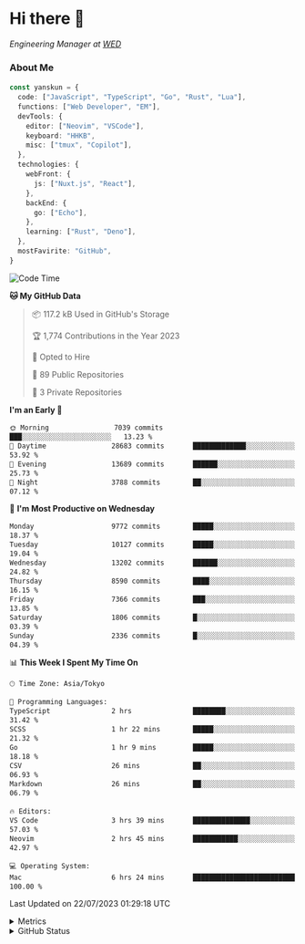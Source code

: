 # Hi there&nbsp;:wave:

<!-- ![Alt text](https://spotify-recently-played-readme.vercel.app/api?user=31kynbuubkiu3r4qh4hjuaglhfay) -->

_Engineering Manager at [WED](https://github.com/wedinc)_

### About Me

```ts
const yanskun = {
  code: ["JavaScript", "TypeScript", "Go", "Rust", "Lua"],
  functions: ["Web Developer", "EM"],
  devTools: {
    editor: ["Neovim", "VSCode"],
    keyboard: "HHKB",
    misc: ["tmux", "Copilot"],
  },
  technologies: {
    webFront: {
      js: ["Nuxt.js", "React"],
    },
    backEnd: {
      go: ["Echo"],
    },
    learning: ["Rust", "Deno"],
  },
  mostFavirite: "GitHub",
}
```

<!--START_SECTION:waka-->
![Code Time](http://img.shields.io/badge/Code%20Time-383%20hrs%208%20mins-blue)

**🐱 My GitHub Data** 

> 📦 117.2 kB Used in GitHub's Storage 
 > 
> 🏆 1,774 Contributions in the Year 2023
 > 
> 💼 Opted to Hire
 > 
> 📜 89 Public Repositories 
 > 
> 🔑 3 Private Repositories 
 > 
**I'm an Early 🐤** 

```text
🌞 Morning                7039 commits        ███░░░░░░░░░░░░░░░░░░░░░░   13.23 % 
🌆 Daytime                28683 commits       █████████████░░░░░░░░░░░░   53.92 % 
🌃 Evening                13689 commits       ██████░░░░░░░░░░░░░░░░░░░   25.73 % 
🌙 Night                  3788 commits        ██░░░░░░░░░░░░░░░░░░░░░░░   07.12 % 
```
📅 **I'm Most Productive on Wednesday** 

```text
Monday                   9772 commits        █████░░░░░░░░░░░░░░░░░░░░   18.37 % 
Tuesday                  10127 commits       █████░░░░░░░░░░░░░░░░░░░░   19.04 % 
Wednesday                13202 commits       ██████░░░░░░░░░░░░░░░░░░░   24.82 % 
Thursday                 8590 commits        ████░░░░░░░░░░░░░░░░░░░░░   16.15 % 
Friday                   7366 commits        ███░░░░░░░░░░░░░░░░░░░░░░   13.85 % 
Saturday                 1806 commits        █░░░░░░░░░░░░░░░░░░░░░░░░   03.39 % 
Sunday                   2336 commits        █░░░░░░░░░░░░░░░░░░░░░░░░   04.39 % 
```


📊 **This Week I Spent My Time On** 

```text
🕑︎ Time Zone: Asia/Tokyo

💬 Programming Languages: 
TypeScript               2 hrs               ████████░░░░░░░░░░░░░░░░░   31.42 % 
SCSS                     1 hr 22 mins        █████░░░░░░░░░░░░░░░░░░░░   21.32 % 
Go                       1 hr 9 mins         █████░░░░░░░░░░░░░░░░░░░░   18.18 % 
CSV                      26 mins             ██░░░░░░░░░░░░░░░░░░░░░░░   06.93 % 
Markdown                 26 mins             ██░░░░░░░░░░░░░░░░░░░░░░░   06.79 % 

🔥 Editors: 
VS Code                  3 hrs 39 mins       ██████████████░░░░░░░░░░░   57.03 % 
Neovim                   2 hrs 45 mins       ███████████░░░░░░░░░░░░░░   42.97 % 

💻 Operating System: 
Mac                      6 hrs 24 mins       █████████████████████████   100.00 % 
```


 Last Updated on 22/07/2023 01:29:18 UTC
<!--END_SECTION:waka-->

<details>
  <summary>Metrics</summary>
  <img src="https://github.com/yanskun/yanskun/blob/main/github-metrics.svg" alt="Metrics">
</details>

<details>
  <summary>GitHub Status</summary>
  <picture>
    <source media="(prefers-color-scheme: dark)" srcset="https://raw.githubusercontent.com/yanskun/yanskun/master/profile-summary-card-output/nord_dark/0-profile-details.svg">
   <img src="https://raw.githubusercontent.com/yanskun/yanskun/master/profile-summary-card-output/default/0-profile-details.svg">
  </picture>
  <br>
  <picture>
    <source media="(prefers-color-scheme: dark)" srcset="https://raw.githubusercontent.com/yanskun/yanskun/master/profile-summary-card-output/nord_dark/1-repos-per-language.svg">
   <img src="https://raw.githubusercontent.com/yanskun/yanskun/master/profile-summary-card-output/default/1-repos-per-language.svg">
  </picture>
  <picture>
    <source media="(prefers-color-scheme: dark)" srcset="https://raw.githubusercontent.com/yanskun/yanskun/master/profile-summary-card-output/nord_dark/2-most-commit-language.svg">
   <img src="https://raw.githubusercontent.com/yanskun/yanskun/master/profile-summary-card-output/default/2-most-commit-language.svg">
  </picture>
  <br>
  <picture>
    <source media="(prefers-color-scheme: dark)" srcset="https://raw.githubusercontent.com/yanskun/yanskun/master/profile-summary-card-output/nord_dark/3-stats.svg">
   <img src="https://raw.githubusercontent.com/yanskun/yanskun/master/profile-summary-card-output/default/3-stats.svg">
  </picture>
  <picture>
    <source media="(prefers-color-scheme: dark)" srcset="https://raw.githubusercontent.com/yanskun/yanskun/master/profile-summary-card-output/nord_dark/4-productive-time.svg">
   <img src="https://raw.githubusercontent.com/yanskun/yanskun/master/profile-summary-card-output/default/4-productive-time.svg">
  </picture>
</details>
